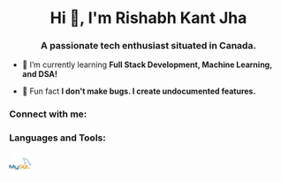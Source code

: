<h1 align="center">Hi 👋, I'm Rishabh Kant Jha</h1>
<h3 align="center">A passionate tech enthusiast situated in Canada.</h3>

- 🌱 I’m currently learning **Full Stack Development, Machine Learning, and DSA!**

- 🐛 Fun fact **I don't make bugs. I create undocumented features.**

<h3 align="left">Connect with me:</h3>
<p align="left">
</p>

<h3 align="left">Languages and Tools:</h3>
<p align="left"> <a href="https://www.mysql.com/" target="_blank" rel="noreferrer"> <img src="https://raw.githubusercontent.com/devicons/devicon/master/icons/mysql/mysql-original-wordmark.svg" alt="mysql" width="40" height="40"/> </a> </p>

